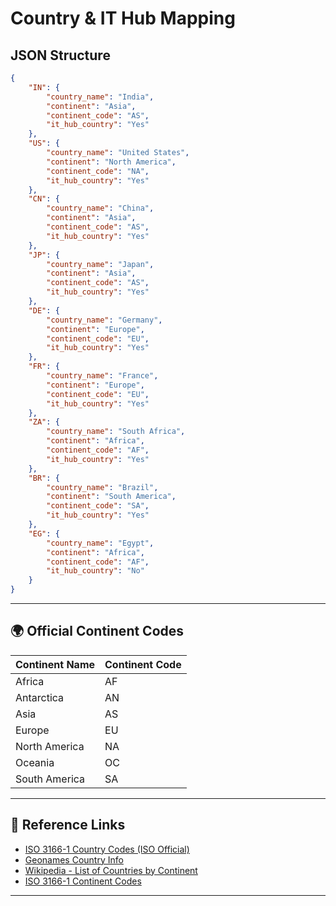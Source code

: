 # Country & IT Hub Mapping

## JSON Structure  
```json
{
    "IN": {
        "country_name": "India",
        "continent": "Asia",
        "continent_code": "AS",
        "it_hub_country": "Yes"
    },
    "US": {
        "country_name": "United States",
        "continent": "North America",
        "continent_code": "NA",
        "it_hub_country": "Yes"
    },
    "CN": {
        "country_name": "China",
        "continent": "Asia",
        "continent_code": "AS",
        "it_hub_country": "Yes"
    },
    "JP": {
        "country_name": "Japan",
        "continent": "Asia",
        "continent_code": "AS",
        "it_hub_country": "Yes"
    },
    "DE": {
        "country_name": "Germany",
        "continent": "Europe",
        "continent_code": "EU",
        "it_hub_country": "Yes"
    },
    "FR": {
        "country_name": "France",
        "continent": "Europe",
        "continent_code": "EU",
        "it_hub_country": "Yes"
    },
    "ZA": {
        "country_name": "South Africa",
        "continent": "Africa",
        "continent_code": "AF",
        "it_hub_country": "Yes"
    },
    "BR": {
        "country_name": "Brazil",
        "continent": "South America",
        "continent_code": "SA",
        "it_hub_country": "Yes"
    },
    "EG": {
        "country_name": "Egypt",
        "continent": "Africa",
        "continent_code": "AF",
        "it_hub_country": "No"
    }
}
```

---

## 🌍 Official Continent Codes  
| Continent Name      | Continent Code |
|---------------------|---------------|
| Africa             | AF            |
| Antarctica         | AN            |
| Asia              | AS            |
| Europe            | EU            |
| North America     | NA            |
| Oceania           | OC            |
| South America     | SA            |

---

## 📜 Reference Links  
- [ISO 3166-1 Country Codes (ISO Official)](https://www.iso.org/iso-3166-country-codes.html)  
- [Geonames Country Info](http://www.geonames.org/countries/)  
- [Wikipedia - List of Countries by Continent](https://en.wikipedia.org/wiki/List_of_countries_by_continent)  
- [ISO 3166-1 Continent Codes](https://www.iso.org/obp/ui/#iso:code:3166:AF)  

---
